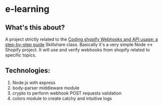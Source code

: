 # e-learning

## What's this about?
A project strictly related to the [Coding shopify Webhooks and API usage: a step-by-step guide](https://skl.sh/2DRgHaY) Skillshare class.
Basically it's a very simple Node <-> Shopify project.
It will use and verify webhooks from shopify related to specific topics.

## Technologies:
1. Node.js with express
2. body-parser middleware module
3. crypto to perform webhook POST requests validation
4. colors module to create catchy and intuitive logs
